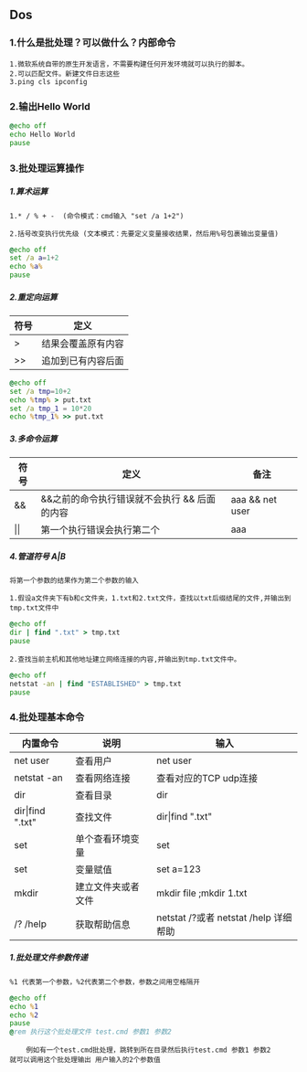 ## Dos


### 1.什么是批处理？可以做什么？内部命令
  
    1.微软系统自带的原生开发语言，不需要构建任何开发环境就可以执行的脚本。
    2.可以匹配文件。新建文件日志这些
    3.ping cls ipconfig 


### 2.输出Hello World

``` .bat
@echo off
echo Hello World
pause
```

### 3.批处理运算操作

##### 1.算术运算

    1.* / % + -  (命令模式：cmd输入 "set /a 1+2")

    2.括号改变执行优先级 (文本模式：先要定义变量接收结果，然后用%号包裹输出变量值)

```.cmd
@echo off
set /a a=1+2
echo %a%
pause
```
##### 2.重定向运算

|符号|定义|
|-|-|
|>|结果会覆盖原有内容|
|>>|追加到已有内容后面|

```.cmd
@echo off
set /a tmp=10+2
echo %tmp% > put.txt
set /a tmp_1 = 10*20
echo %tmp_1% >> put.txt
```

##### 3.多命令运算

|符号|定义|备注|
|-|-|-|
|&&|&&之前的命令执行错误就不会执行 && 后面的内容|aaa && net user|
|\|\||第一个执行错误会执行第二个|aaa|| net user |

##### 4.管道符号 A|B 

`将第一个参数的结果作为第二个参数的输入` 

    1.假设a文件夹下有b和c文件夹，1.txt和2.txt文件，查找以txt后缀结尾的文件,并输出到tmp.txt文件中

```.cmd
@echo off
dir | find ".txt" > tmp.txt
pause
```
    2.查找当前主机和其他地址建立网络连接的内容,并输出到tmp.txt文件中。

```.cmd
@echo off
netstat -an | find "ESTABLISHED" > tmp.txt
pause
```


### 4.批处理基本命令

|内置命令|说明|输入|
|-|-|-|
|net user|查看用户|net user|
|netstat -an|查看网络连接|查看对应的TCP udp连接|
|dir|查看目录|dir|
|dir\|find ".txt" |查找文件|dir\|find ".txt"|
|set|单个查看环境变量|set|
|set|变量赋值|set a=123|
|mkdir|建立文件夹或者文件|mkdir file ;mkdir 1.txt|
|/? /help|获取帮助信息|netstat /?或者 netstat /help 详细帮助|

##### 1.批处理文件参数传递

`%1 代表第一个参数，%2代表第二个参数，参数之间用空格隔开`

```.cmd
@echo off
echo %1
echo %2 
pause
@rem 执行这个批处理文件 test.cmd 参数1 参数2
```
        例如有一个test.cmd批处理，跳转到所在目录然后执行test.cmd 参数1 参数2 
    就可以调用这个批处理输出 用户输入的2个参数值
